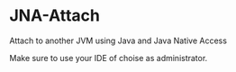 # JNA-Attach
Attach to another JVM using Java and Java Native Access

Make sure to use your IDE of choise as administrator.
